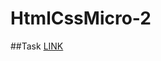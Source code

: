 # HtmlCssMicro-2

##Task
[LINK](https://momentous-nerine-3a5.notion.site/Micro-Project-2-Dappr-Landing-0fdcfd4d80af401499cb8f2e2f23ed6b)
